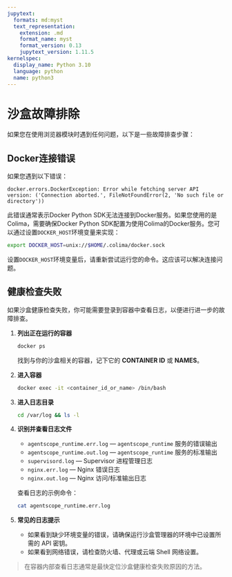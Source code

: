 ```yaml
---
jupytext:
  formats: md:myst
  text_representation:
    extension: .md
    format_name: myst
    format_version: 0.13
    jupytext_version: 1.11.5
kernelspec:
  display_name: Python 3.10
  language: python
  name: python3
---
```


# 沙盒故障排除
如果您在使用浏览器模块时遇到任何问题，以下是一些故障排查步骤：

## Docker连接错误

如果您遇到以下错误：

```
docker.errors.DockerException: Error while fetching server API version: ('Connection aborted.', FileNotFoundError(2, 'No such file or directory'))
```

此错误通常表示Docker Python SDK无法连接到Docker服务。如果您使用的是Colima，需要确保Docker Python SDK配置为使用Colima的Docker服务。您可以通过设置`DOCKER_HOST`环境变量来实现：

```bash
export DOCKER_HOST=unix://$HOME/.colima/docker.sock
```

设置`DOCKER_HOST`环境变量后，请重新尝试运行您的命令。这应该可以解决连接问题。

## 健康检查失败

如果沙盒健康检查失败，你可能需要登录到容器中查看日志，以便进行进一步的故障排查。

1. **列出正在运行的容器**

   ```bash
   docker ps
   ```

   找到与你的沙盒相关的容器，记下它的 **CONTAINER ID** 或 **NAMES**。

2. **进入容器**

   ```bash
   docker exec -it <container_id_or_name> /bin/bash
   ```

3. **进入日志目录**

   ```bash
   cd /var/log && ls -l
   ```

4. **识别并查看日志文件**

   - `agentscope_runtime.err.log` — `agentscope_runtime` 服务的错误输出
   - `agentscope_runtime.out.log` — `agentscope_runtime` 服务的标准输出
   - `supervisord.log` — Supervisor 进程管理日志
   - `nginx.err.log` — Nginx 错误日志
   - `nginx.out.log` — Nginx 访问/标准输出日志

   查看日志的示例命令：

   ```bash
   cat agentscope_runtime.err.log
   ```

5. **常见的日志提示**

   - 如果看到缺少环境变量的错误，请确保运行沙盒管理器的环境中已设置所需的 API 密钥。
   - 如果看到网络错误，请检查防火墙、代理或云端 Shell 网络设置。

> 在容器内部查看日志通常是最快定位沙盒健康检查失败原因的方法。
